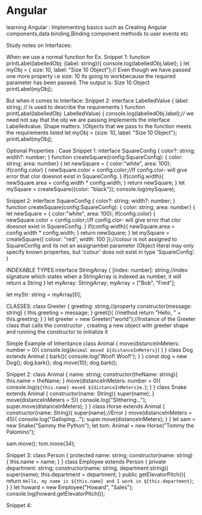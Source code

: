 # Angular
learning Angular : Implementing basics such as Creating Angular components,data binding,Binding component methods to user events etc


Study notes on Interfaces:

When we use a normal function for Ex.
Snippet 1:
function printLabel(labelledObj: {label: string}){
    console.log(labelledObj.label);
}
let myObj = { size: 10, label: "Size 10 Object"};// Even though we have passed one more property i.e size: 10 its going to workbecause the required parameter has been passed. The output is: Size 10 Object
printLabel(myObj);

But when it comes to Interface:
Snippet 2:
interface LabelledValue {
    label: string; // is used to describe the requirements
}
function printLabel(labelledObj: LabelledValue) {
    console.log(labelledObj.label);// we need not say that the obj we are passing implements the interface Labelledvalue.
Shape matters.
}Objects that we pass to the function meets the requirements listed 
let myObj = {size: 10, label: "Size 10 Object"};
printLabel(myObj);

Optional Properties : Case
Snippet 1:
interface SquareConfig {
    color?: string;
    width?: number;
}
function createSquare(config:SquareConfig): { color: string; area: number} {
    let newSquare = { color:"white", area: 100};
    if(config.color) {
        newSquare.color = config.color;//If config.clor- will give error that clor doesnot exist in SquareConfig.
    }
    if(config.width){
        newSquare.area = config.width * config.width;
    }
    return newSquare;
}
let mySquare = createSquare({color: "black"}); 
console.log(mySquare);

Snippet 2:
interface SquareConfig { color?: string; width?: number; } 
function createSquare(config:SquareConfig): { color: string; area: number} { 
    let newSquare = { color:"white", area: 100}; 
    if(config.color) {
         newSquare.color = config.color;//If config.clor- will give error that clor doesnot exist in SquareConfig.
         } if(config.width){ newSquare.area = config.width * config.width; } return newSquare; }
let mySquare = createSquare({ colour: "red", width: 100 });//colour is not assigned to SquareConfig and its not an assignambel parameter (Object literal may only specify known properties, but 'colour' does not exist in type 'SquareConfig'. )

INDEXABLE TYPES
interface StringArray {
    [index: number]: string;//index signature which states when a StringArray is indexed as number, it will return a String
}
let myArray: StringArray;
myArray = ["Bob", "Fred"];

let myStr: string = myArray[0];


CLASSES:
class Greeter {
    greeting: string;//property
    constructor(message: string) {
        this.greeting = message;
    }
    greet(){
        //method
        return "Hello, " + this.greeting;
    }
}
let greeter = new Greeter("world");//Instance of the Greeter class that calls the constructor , creating a new object with greeter shape and running the constructor to initialize it

Simple Example of Inheritance
class Animal {
    move(distanceInMeters: number = 0){
        console.log(`Animal moved ${distanceInMeters}`)
    }
}
class Dog extends Animal {
    bark(){
        console.log('Woof! Woof!');
    }
}
const dog = new Dog();
dog.bark();
dog.move(10);
dog.bark();

Snippet 2:
class Animal {
    name: string;
    constructor(theName: string){
        this.name = theName;
    }
    move(distanceInMeters: number = 0){
        console.log(`${this.name} moved ${distanceInMeters}m.`);
    }
}
class Snake extends Animal {
    constructor(name: String){
        super(name);
    }
    move(distanceInMeters = 5){
        console.log("Slithering...");
        super.move(distanceInMeters);
    }
}
class Horse extends Animal {
    constructor(name: String){
        super(name);//Error
    }
    move(distanceInMeters = 45){
        console.log("Galloping...");
        super.move(distanceInMeters);
    }
}
let sam = new Snake("Sammy the Python");
let tom: Animal = new Horse("Tommy the Palomino");

sam.move();
tom.move(34);

Snippet 3:
class Person {
    protected name: string;
    constructor(name: string) {
        this.name = name;
    }
}
class Employee extends Person {
    private department: string;
    constructor(name: string, department:string){
        super(name);
        this.department = department;
    }
    public getElevatorPitch(){
        return `Hello, my name is ${this.name} and I work in ${this.department}`;
    }
}
let howard = new Employee("Howard", "Sales");
console.log(howard.getElevatorPitch());

Snippet 4:






